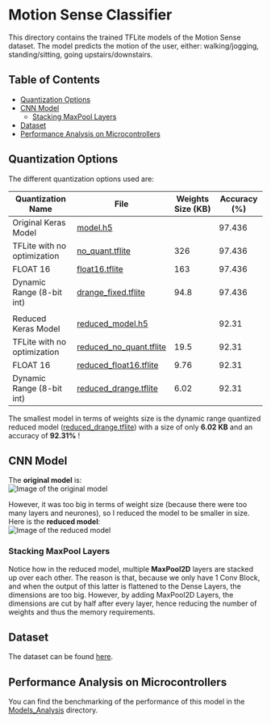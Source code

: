 # Motion Sense Classifier
This directory contains the trained TFLite models of the Motion Sense dataset. The model predicts the motion of the user, either: walking/jogging, standing/sitting, going upstairs/downstairs.

## Table of Contents
*   [Quantization Options](https://github.com/djzenma/TFLite-Applications-And-Models/tree/master/Models/MotionSense#quantization-options)
*   [CNN Model](https://github.com/efabless-ML-SoC/SoC-FPGA-ML/blob/master/MusicClassifier#cnn-model)
    -   [Stacking MaxPool Layers](https://github.com/djzenma/TFLite-Applications-And-Models/tree/master/Models/MotionSense#stacking-maxpool-layers)
*   [Dataset](https://github.com/djzenma/TFLite-Applications-And-Models/tree/master/Models/MotionSense#dataset)
*   [Performance Analysis on Microcontrollers](https://github.com/djzenma/TFLite-Applications-And-Models/tree/master/Models/MotionSense#performanceanalysis-on-microcontrollers)

## Quantization Options
The different quantization options used are:

|Quantization Name| File| Weights Size (KB) | Accuracy (%)|
|-----------------|-----|-------------------|-------------|
|Original Keras Model|[model.h5](https://github.com/djzenma/TFLite-Applications-And-Models/tree/master/Models/MotionSense/model.h5)| | 97.436
|TFLite with no optimization|[no_quant.tflite](https://github.com/djzenma/TFLite-Applications-And-Models/tree/master/Models/MotionSense/no_quant.tflite)| 326 | 97.436
|FLOAT 16|[float16.tflite](https://github.com/djzenma/TFLite-Applications-And-Models/tree/master/Models/MotionSense/float16.tflite)| 163 | 97.436
|Dynamic Range (8-bit int)|[drange_fixed.tflite](https://github.com/djzenma/TFLite-Applications-And-Models/tree/master/Models/MotionSense/drange_fixed.tflite)| 94.8 | 97.436
|||
|Reduced Keras Model|[reduced_model.h5](https://github.com/djzenma/TFLite-Applications-And-Models/tree/master/Models/MotionSense/reduced_model.h5)| | 92.31
|TFLite with no optimization|[reduced_no_quant.tflite](https://github.com/djzenma/TFLite-Applications-And-Models/tree/master/Models/MotionSense/reduced_no_quant.tflite)| 19.5 | 92.31
|FLOAT 16|[reduced_float16.tflite](https://github.com/djzenma/TFLite-Applications-And-Models/tree/master/Models/MotionSense/reduced_float16.tflite)| 9.76 | 92.31
|Dynamic Range (8-bit int)|[reduced_drange.tflite](https://github.com/djzenma/TFLite-Applications-And-Models/tree/master/Models/MotionSense/reduced_drange_8.tflite)| 6.02 | 92.31

The smallest model in terms of weights size is the dynamic range quantized reduced model ([reduced_drange.tflite](https://github.com/djzenma/TFLite-Applications-And-Models/tree/master/Models/MotionSense/reduced_drange_8.tflite)) with a size of only **6.02 KB** and an accuracy of **92.31%** !

## CNN Model
The **original model** is:</br>
![Image of the original model](https://github.com/djzenma/TFLite-Applications-And-Models/tree/master/Models/MotionSense/original_model.png)

However, it was too big in terms of weight size (because there were too many layers and neurones), so I reduced the model to be smaller in size. Here is the **reduced model**:</br>
![Image of the reduced model](https://github.com/djzenma/TFLite-Applications-And-Models/tree/master/Models/MotionSense/reduced_model.png)

### Stacking MaxPool Layers
Notice how in the reduced model, multiple **MaxPool2D** layers are stacked up over each other. The reason is that, because we only have 1 Conv Block, and when the output of this latter is flattened to the Dense Layers, the dimensions are too big. However, by adding MaxPool2D Layers, the dimensions are cut by half after every layer, hence reducing the number of weights and thus the memory requirements.

## Dataset
The dataset can be found [here](https://www.kaggle.com/malekzadeh/motionsense-dataset).

## Performance Analysis on Microcontrollers
You can find the benchmarking of the performance of this model in the [Models_Analysis](https://github.com/efabless-ML-SoC/SoC-FPGA-ML/blob/master/Models_Analysis) directory.
